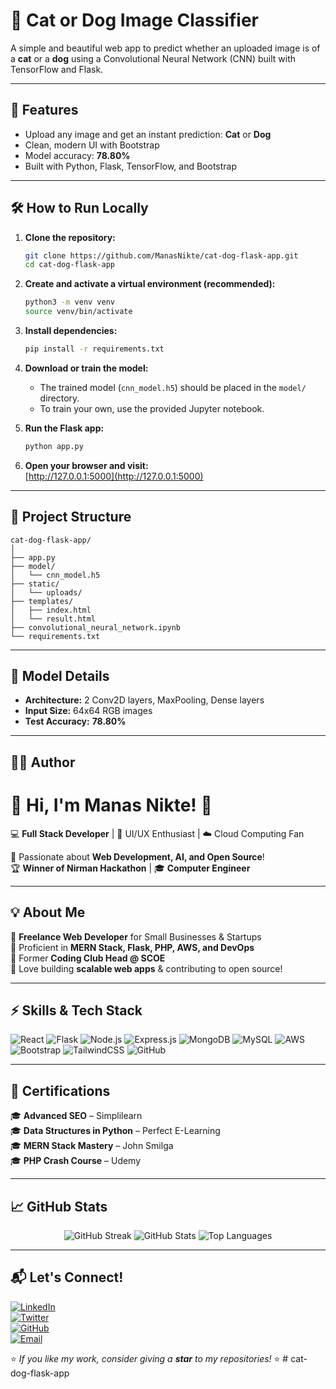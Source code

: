 # 🐾 Cat or Dog Image Classifier

A simple and beautiful web app to predict whether an uploaded image is of a **cat** or a **dog** using a Convolutional Neural Network (CNN) built with TensorFlow and Flask.

---

## 🚀 Features

- Upload any image and get an instant prediction: **Cat** or **Dog**
- Clean, modern UI with Bootstrap
- Model accuracy: **78.80%**
- Built with Python, Flask, TensorFlow, and Bootstrap

---

## 🛠️ How to Run Locally

1. **Clone the repository:**
   ```bash
   git clone https://github.com/ManasNikte/cat-dog-flask-app.git
   cd cat-dog-flask-app
   ```

2. **Create and activate a virtual environment (recommended):**
   ```bash
   python3 -m venv venv
   source venv/bin/activate
   ```

3. **Install dependencies:**
   ```bash
   pip install -r requirements.txt
   ```

4. **Download or train the model:**
   - The trained model (`cnn_model.h5`) should be placed in the `model/` directory.
   - To train your own, use the provided Jupyter notebook.

5. **Run the Flask app:**
   ```bash
   python app.py
   ```

6. **Open your browser and visit:**  
   [http://127.0.0.1:5000](http://127.0.0.1:5000)

---

## 📂 Project Structure

```
cat-dog-flask-app/
│
├── app.py
├── model/
│   └── cnn_model.h5
├── static/
│   └── uploads/
├── templates/
│   ├── index.html
│   └── result.html
├── convolutional_neural_network.ipynb
└── requirements.txt
```

---

## 🤖 Model Details

- **Architecture:** 2 Conv2D layers, MaxPooling, Dense layers
- **Input Size:** 64x64 RGB images
- **Test Accuracy:** **78.80%**

---

## 👨‍💻 Author

# **👋 Hi, I'm Manas Nikte!** 🚀  
💻 **Full Stack Developer** | 🎨 UI/UX Enthusiast | ☁️ Cloud Computing Fan  

🌱 Passionate about **Web Development, AI, and Open Source**!  
🏆 **Winner of Nirman Hackathon** | 🎓 **Computer Engineer**  

---

## **💡 About Me**  
🔹 **Freelance Web Developer** for Small Businesses & Startups  
🔹 Proficient in **MERN Stack, Flask, PHP, AWS, and DevOps**  
🔹 Former **Coding Club Head @ SCOE**  
🔹 Love building **scalable web apps** & contributing to open source!  

---

## **⚡ Skills & Tech Stack**  
![React](https://img.shields.io/badge/React-20232A?style=for-the-badge&logo=react&logoColor=61DAFB)
![Flask](https://img.shields.io/badge/Flask-000000?style=for-the-badge&logo=flask&logoColor=white)
![Node.js](https://img.shields.io/badge/Node.js-43853D?style=for-the-badge&logo=node.js&logoColor=white)
![Express.js](https://img.shields.io/badge/Express.js-404D59?style=for-the-badge)
![MongoDB](https://img.shields.io/badge/MongoDB-4EA94B?style=for-the-badge&logo=mongodb&logoColor=white)
![MySQL](https://img.shields.io/badge/MySQL-4479A1?style=for-the-badge&logo=mysql&logoColor=white)
![AWS](https://img.shields.io/badge/AWS-232F3E?style=for-the-badge&logo=amazon-aws&logoColor=white)
![Bootstrap](https://img.shields.io/badge/Bootstrap-563D7C?style=for-the-badge&logo=bootstrap&logoColor=white)
![TailwindCSS](https://img.shields.io/badge/TailwindCSS-38B2AC?style=for-the-badge&logo=tailwind-css&logoColor=white)
![GitHub](https://img.shields.io/badge/GitHub-100000?style=for-the-badge&logo=github&logoColor=white)

---

## **📜 Certifications**  
🎓 **Advanced SEO** – Simplilearn  
🎓 **Data Structures in Python** – Perfect E-Learning  
🎓 **MERN Stack Mastery** – John Smilga  
🎓 **PHP Crash Course** – Udemy  

---

## **📈 GitHub Stats**  
<p align="center">
  <img src="https://github-readme-streak-stats.herokuapp.com/?user=ManasNikte&theme=radical" alt="GitHub Streak" />
  <img src="https://github-readme-stats.vercel.app/api?username=ManasNikte&show_icons=true&theme=radical" alt="GitHub Stats" />
  <img src="https://github-readme-stats.vercel.app/api/top-langs/?username=ManasNikte&layout=compact&theme=radical" alt="Top Languages" />
</p>  

---

## **📬 Let's Connect!**  
[![LinkedIn](https://img.shields.io/badge/LinkedIn-0A66C2?style=for-the-badge&logo=linkedin&logoColor=white)](https://linkedin.com/in/manasnikte)  
[![Twitter](https://img.shields.io/badge/Twitter-1DA1F2?style=for-the-badge&logo=twitter&logoColor=white)](https://twitter.com/ManasNikte)  
[![GitHub](https://img.shields.io/badge/GitHub-181717?style=for-the-badge&logo=github&logoColor=white)](https://github.com/ManasNikte)  
[![Email](https://img.shields.io/badge/Email-D14836?style=for-the-badge&logo=gmail&logoColor=white)](mailto:manas.nikte@gmail.com)  

⭐ _If you like my work, consider giving a **star** to my repositories!_ ⭐  # cat-dog-flask-app
